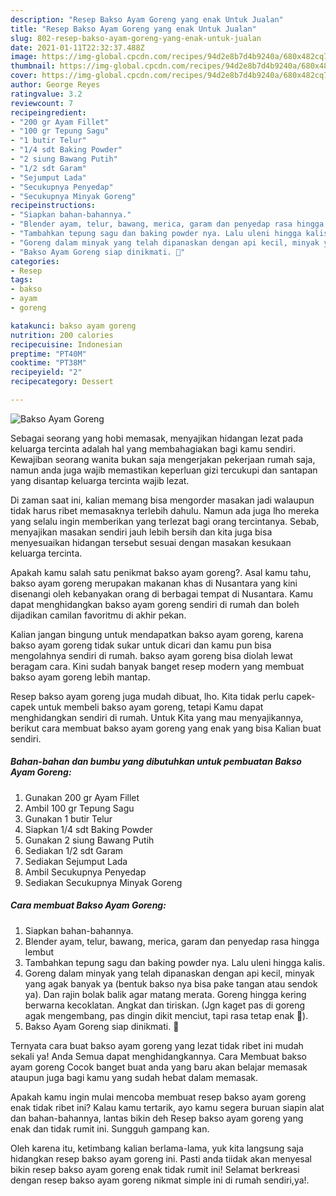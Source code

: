 ```yaml
---
description: "Resep Bakso Ayam Goreng yang enak Untuk Jualan"
title: "Resep Bakso Ayam Goreng yang enak Untuk Jualan"
slug: 802-resep-bakso-ayam-goreng-yang-enak-untuk-jualan
date: 2021-01-11T22:32:37.488Z
image: https://img-global.cpcdn.com/recipes/94d2e8b7d4b9240a/680x482cq70/bakso-ayam-goreng-foto-resep-utama.jpg
thumbnail: https://img-global.cpcdn.com/recipes/94d2e8b7d4b9240a/680x482cq70/bakso-ayam-goreng-foto-resep-utama.jpg
cover: https://img-global.cpcdn.com/recipes/94d2e8b7d4b9240a/680x482cq70/bakso-ayam-goreng-foto-resep-utama.jpg
author: George Reyes
ratingvalue: 3.2
reviewcount: 7
recipeingredient:
- "200 gr Ayam Fillet"
- "100 gr Tepung Sagu"
- "1 butir Telur"
- "1/4 sdt Baking Powder"
- "2 siung Bawang Putih"
- "1/2 sdt Garam"
- "Sejumput Lada"
- "Secukupnya Penyedap"
- "Secukupnya Minyak Goreng"
recipeinstructions:
- "Siapkan bahan-bahannya."
- "Blender ayam, telur, bawang, merica, garam dan penyedap rasa hingga lembut"
- "Tambahkan tepung sagu dan baking powder nya. Lalu uleni hingga kalis."
- "Goreng dalam minyak yang telah dipanaskan dengan api kecil, minyak yang agak banyak ya (bentuk bakso nya bisa pake tangan atau sendok ya). Dan rajin bolak balik agar matang merata. Goreng hingga kering berwarna kecoklatan. Angkat dan tiriskan. (Jgn kaget pas di goreng agak mengembang, pas dingin dikit menciut, tapi rasa tetap enak 🥰)."
- "Bakso Ayam Goreng siap dinikmati. 🥰"
categories:
- Resep
tags:
- bakso
- ayam
- goreng

katakunci: bakso ayam goreng 
nutrition: 200 calories
recipecuisine: Indonesian
preptime: "PT40M"
cooktime: "PT38M"
recipeyield: "2"
recipecategory: Dessert

---
```



![Bakso Ayam Goreng](https://img-global.cpcdn.com/recipes/94d2e8b7d4b9240a/680x482cq70/bakso-ayam-goreng-foto-resep-utama.jpg)

Sebagai seorang yang hobi memasak, menyajikan hidangan lezat pada keluarga tercinta adalah hal yang membahagiakan bagi kamu sendiri. Kewajiban seorang  wanita bukan saja mengerjakan pekerjaan rumah saja, namun anda juga wajib memastikan keperluan gizi tercukupi dan santapan yang disantap keluarga tercinta wajib lezat.

Di zaman  saat ini, kalian memang bisa mengorder masakan jadi walaupun tidak harus ribet memasaknya terlebih dahulu. Namun ada juga lho mereka yang selalu ingin memberikan yang terlezat bagi orang tercintanya. Sebab, menyajikan masakan sendiri jauh lebih bersih dan kita juga bisa menyesuaikan hidangan tersebut sesuai dengan masakan kesukaan keluarga tercinta. 



Apakah kamu salah satu penikmat bakso ayam goreng?. Asal kamu tahu, bakso ayam goreng merupakan makanan khas di Nusantara yang kini disenangi oleh kebanyakan orang di berbagai tempat di Nusantara. Kamu dapat menghidangkan bakso ayam goreng sendiri di rumah dan boleh dijadikan camilan favoritmu di akhir pekan.

Kalian jangan bingung untuk mendapatkan bakso ayam goreng, karena bakso ayam goreng tidak sukar untuk dicari dan kamu pun bisa mengolahnya sendiri di rumah. bakso ayam goreng bisa diolah lewat beragam cara. Kini sudah banyak banget resep modern yang membuat bakso ayam goreng lebih mantap.

Resep bakso ayam goreng juga mudah dibuat, lho. Kita tidak perlu capek-capek untuk membeli bakso ayam goreng, tetapi Kamu dapat menghidangkan sendiri di rumah. Untuk Kita yang mau menyajikannya, berikut cara membuat bakso ayam goreng yang enak yang bisa Kalian buat sendiri.

<!--inarticleads1-->

##### Bahan-bahan dan bumbu yang dibutuhkan untuk pembuatan Bakso Ayam Goreng:

1. Gunakan 200 gr Ayam Fillet
1. Ambil 100 gr Tepung Sagu
1. Gunakan 1 butir Telur
1. Siapkan 1/4 sdt Baking Powder
1. Gunakan 2 siung Bawang Putih
1. Sediakan 1/2 sdt Garam
1. Sediakan Sejumput Lada
1. Ambil Secukupnya Penyedap
1. Sediakan Secukupnya Minyak Goreng




<!--inarticleads2-->

##### Cara membuat Bakso Ayam Goreng:

1. Siapkan bahan-bahannya.
1. Blender ayam, telur, bawang, merica, garam dan penyedap rasa hingga lembut
1. Tambahkan tepung sagu dan baking powder nya. Lalu uleni hingga kalis.
1. Goreng dalam minyak yang telah dipanaskan dengan api kecil, minyak yang agak banyak ya (bentuk bakso nya bisa pake tangan atau sendok ya). Dan rajin bolak balik agar matang merata. Goreng hingga kering berwarna kecoklatan. Angkat dan tiriskan. (Jgn kaget pas di goreng agak mengembang, pas dingin dikit menciut, tapi rasa tetap enak 🥰).
1. Bakso Ayam Goreng siap dinikmati. 🥰




Ternyata cara buat bakso ayam goreng yang lezat tidak ribet ini mudah sekali ya! Anda Semua dapat menghidangkannya. Cara Membuat bakso ayam goreng Cocok banget buat anda yang baru akan belajar memasak ataupun juga bagi kamu yang sudah hebat dalam memasak.

Apakah kamu ingin mulai mencoba membuat resep bakso ayam goreng enak tidak ribet ini? Kalau kamu tertarik, ayo kamu segera buruan siapin alat dan bahan-bahannya, lantas bikin deh Resep bakso ayam goreng yang enak dan tidak rumit ini. Sungguh gampang kan. 

Oleh karena itu, ketimbang kalian berlama-lama, yuk kita langsung saja hidangkan resep bakso ayam goreng ini. Pasti anda tiidak akan menyesal bikin resep bakso ayam goreng enak tidak rumit ini! Selamat berkreasi dengan resep bakso ayam goreng nikmat simple ini di rumah sendiri,ya!.

